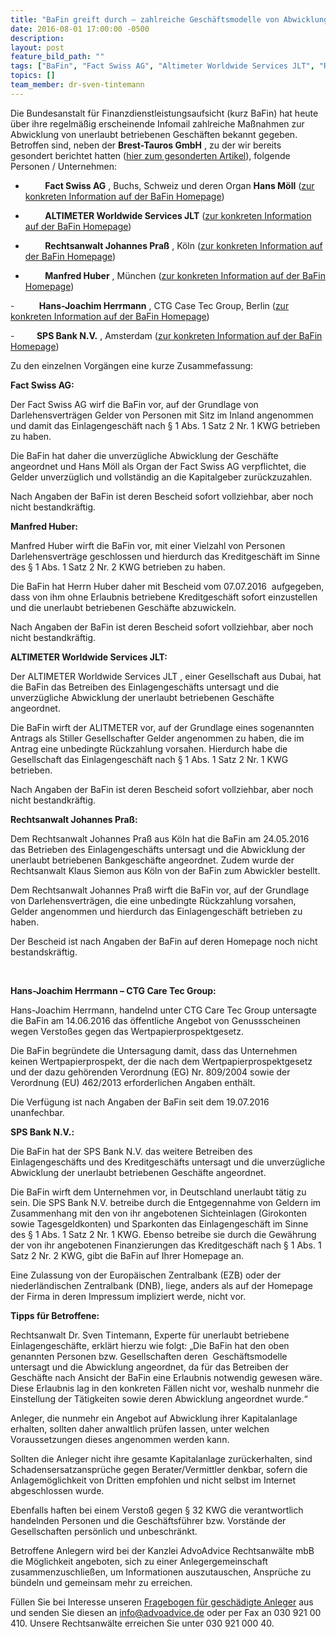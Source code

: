 ```yaml
---
title: "BaFin greift durch – zahlreiche Geschäftsmodelle von Abwicklungsverfügungen betroffen"
date: 2016-08-01 17:00:00 -0500
description:
layout: post
feature_bild_path: ""
tags: ["BaFin", "Fact Swiss AG", "Altimeter Worldwide Services JLT", "Rechtsanwalt Johannes Praß", "Manfred Huber", "Einlagengeschäft", "Kreditgeschäft", "Abwicklung", "KWG", "Kreditwesengesetz", "Untersagung", "Abwickler", "Darlehen", "SPS Bank N.V.", "Care Tec Group", "Hans-Joachim Herrmann"]
topics: []
team_member: dr-sven-tintemann
---
```


Die Bundesanstalt für Finanzdienstleistungsaufsicht (kurz BaFin) hat heute über ihre regelmäßig erscheinende Infomail zahlreiche Maßnahmen zur Abwicklung von unerlaubt betriebenen Geschäften bekannt gegeben. Betroffen sind, neben der **Brest-Tauros GmbH** , zu der wir bereits gesondert berichtet hatten ([hier zum gesonderten Artikel](http://advoadvice.de/blog/brest-tauros-gmbh-bafin-untersagt-das-einlagengeschaft-bzgl-ronda-ii "Blog-Eintrag zur Brest-Tauros GmbH")), folgende Personen / Unternehmen:

- &nbsp; &nbsp; &nbsp; &nbsp; **Fact Swiss AG** , Buchs, Schweiz und deren Organ **Hans Möll** ([zur konkreten Information auf der BaFin Homepage](http://www.bafin.de/SharedDocs/Veroeffentlichungen/DE/Verbrauchermitteilung/unerlaubte/2016/vm_160727_moll_fact_swiss.html?nn=7844560 "Link: http://www.bafin.de/SharedDocs/Veroeffentlichungen/DE/Verbrauchermitteilung/unerlaubte/2016/vm\_160727\_moll\_fact\_swiss.html?nn=7844560"))

- &nbsp; &nbsp; &nbsp; &nbsp; **ALTIMETER Worldwide Services JLT** ([zur konkreten Information auf der BaFin Homepage](http://www.bafin.de/SharedDocs/Veroeffentlichungen/DE/Verbrauchermitteilung/unerlaubte/2016/vm_160719_altimeter-worldwide.html?nn=7844560 "Link: http://www.bafin.de/SharedDocs/Veroeffentlichungen/DE/Verbrauchermitteilung/unerlaubte/2016/vm\_160719\_altimeter-worldwide.html?nn=7844560")) &nbsp;

- &nbsp; &nbsp; &nbsp; &nbsp; **Rechtsanwalt Johannes Praß** , Köln ([zur konkreten Information auf der BaFin Homepage](http://www.bafin.de/SharedDocs/Veroeffentlichungen/DE/Verbrauchermitteilung/unerlaubte/2016/vm_160712_johannes_prass.html?nn=7844560 "Link: http://www.bafin.de/SharedDocs/Veroeffentlichungen/DE/Verbrauchermitteilung/unerlaubte/2016/vm\_160712\_johannes\_prass.html?nn=7844560"))

- &nbsp; &nbsp; &nbsp; &nbsp; **Manfred Huber** , München ([zur konkreten Information auf der BaFin Homepage](http://www.bafin.de/SharedDocs/Veroeffentlichungen/DE/Verbrauchermitteilung/unerlaubte/2016/vm_160722-manfred_huber.html?nn=7844560 "Link: http://www.bafin.de/SharedDocs/Veroeffentlichungen/DE/Verbrauchermitteilung/unerlaubte/2016/vm\_160722-manfred\_huber.html?nn=7844560"))

-&nbsp;&nbsp;&nbsp;&nbsp;&nbsp;&nbsp;&nbsp;&nbsp;&nbsp; **Hans-Joachim Herrmann** , CTG Case Tec Group, Berlin ([zur konkreten Information auf der BaFin Homepage](http://www.bafin.de/SharedDocs/Veroeffentlichungen/DE/Verbrauchermitteilung/weitere/2016/vm_160719_untersagung_CTGCaseTecGroup_genussscheine.html?nn=7844560 "Zur BaFin Homepage"))

-&nbsp;&nbsp;&nbsp;&nbsp;&nbsp;&nbsp;&nbsp;&nbsp; **SPS Bank N.V.** , Amsterdam ([zur konkreten Information auf der BaFin Homepage](http://www.bafin.de/SharedDocs/Veroeffentlichungen/DE/Verbrauchermitteilung/unerlaubte/2016/vm_160729_sps_bank.html "weiter zur BaFin Homepage"))

Zu den einzelnen Vorgängen eine kurze Zusammefassung:

**Fact Swiss AG:**

Der Fact Swiss AG wirf die BaFin vor, auf der Grundlage von Darlehensverträgen Gelder von Personen mit Sitz im Inland angenommen und damit das Einlagengeschäft nach § 1 Abs. 1 Satz 2 Nr. 1 KWG betrieben zu haben.

Die BaFin hat daher die unverzügliche Abwicklung der Geschäfte angeordnet und Hans Möll als Organ der Fact Swiss AG verpflichtet, die Gelder unverzüglich und vollständig an die Kapitalgeber zurückzuzahlen.

Nach Angaben der BaFin ist deren Bescheid sofort vollziehbar, aber noch nicht bestandkräftig.

**Manfred Huber:**

Manfred Huber wirft die BaFin vor, mit einer Vielzahl von Personen Darlehensverträge geschlossen und hierdurch das Kreditgeschäft im Sinne des § 1 Abs. 1 Satz 2 Nr. 2 KWG betrieben zu haben.

Die BaFin hat Herrn Huber daher mit Bescheid vom 07.07.2016 &nbsp;aufgegeben, dass von ihm ohne Erlaubnis betriebene Kreditgeschäft sofort einzustellen und die unerlaubt betriebenen Geschäfte abzuwickeln.

Nach Angaben der BaFin ist deren Bescheid sofort vollziehbar, aber noch nicht bestandkräftig.

**ALTIMETER Worldwide Services JLT:**

Der ALTIMETER Worldwide Services JLT , einer Gesellschaft aus Dubai, hat die BaFin das Betreiben des Einlagengeschäfts untersagt und die unverzügliche Abwicklung der unerlaubt betriebenen Geschäfte angeordnet.

Die BaFin wirft der ALITMETER vor, auf der Grundlage eines sogenannten Antrags als Stiller Gesellschafter Gelder angenommen zu haben, die im Antrag eine unbedingte Rückzahlung vorsahen. Hierdurch habe die Gesellschaft das Einlagengeschäft nach § 1 Abs. 1 Satz 2 Nr. 1 KWG betrieben.

Nach Angaben der BaFin ist deren Bescheid sofort vollziehbar, aber noch nicht bestandkräftig.

**Rechtsanwalt Johannes Praß:**

Dem Rechtsanwalt Johannes Praß aus Köln hat die BaFin am 24.05.2016 das Betrieben des Einlagengeschäfts untersagt und die Abwicklung der unerlaubt betriebenen Bankgeschäfte angeordnet. Zudem wurde der Rechtsanwalt Klaus Siemon aus Köln von der BaFin zum Abwickler bestellt.

Dem Rechtsanwalt Johannes Praß wirft die BaFin vor, auf der Grundlage von Darlehensverträgen, die eine unbedingte Rückzahlung vorsahen, Gelder angenommen und hierdurch das Einlagengeschäft betrieben zu haben.

Der Bescheid ist nach Angaben der BaFin auf deren Homepage noch nicht bestandskräftig.

&nbsp;

**Hans-Joachim Herrmann – CTG Care Tec Group:**



Hans-Joachim Herrmann, handelnd unter CTG Care Tec Group untersagte die BaFin am 14.06.2016 das öffentliche Angebot von Genussscheinen wegen Verstoßes gegen das Wertpapierprospektgesetz.



Die BaFin begründete die Untersagung damit, dass das Unternehmen keinen Wertpapierprospekt, der die nach dem Wertpapierprospektgesetz und der dazu gehörenden Verordnung (EG) Nr. 809/2004 sowie der Verordnung (EU) 462/2013 erforderlichen Angaben enthält.



Die Verfügung ist nach Angaben der BaFin seit dem 19.07.2016 unanfechbar.



**SPS Bank N.V.:**



Die BaFin hat der SPS Bank N.V. das weitere Betreiben des Einlagengeschäfts und des Kreditgeschäfts untersagt und die unverzügliche Abwicklung der unerlaubt betriebenen Geschäfte angeordnet.



Die BaFin wirft dem Unternehmen vor, in Deutschland unerlaubt tätig zu sein. Die SPS Bank N.V. betreibe durch die Entgegennahme von Geldern im Zusammenhang mit den von ihr angebotenen Sichteinlagen (Girokonten sowie Tagesgeldkonten) und Sparkonten das Einlagengeschäft im Sinne des § 1 Abs. 1 Satz 2 Nr. 1 KWG. Ebenso betreibe sie durch die Gewährung der von ihr angebotenen Finanzierungen das Kreditgeschäft nach § 1 Abs. 1 Satz 2 Nr. 2 KWG, gibt die BaFin auf Ihrer Homepage an.



Eine Zulassung von der Europäischen Zentralbank (EZB) oder der niederländischen Zentralbank (DNB), liege, anders als auf der Homepage der Firma in deren Impressum impliziert werde, nicht vor.

**Tipps für Betroffene:**

Rechtsanwalt Dr. Sven Tintemann, Experte für unerlaubt betriebene Einlagengeschäfte, erklärt hierzu wie folgt: „Die BaFin hat den oben genannten Personen bzw. Gesellschaften deren &nbsp;Geschäftsmodelle untersagt und die Abwicklung angeordnet, da für das Betreiben der Geschäfte nach Ansicht der BaFin eine Erlaubnis notwendig gewesen wäre. Diese Erlaubnis lag in den konkreten Fällen nicht vor, weshalb nunmehr die Einstellung der Tätigkeiten sowie deren Abwicklung angeordnet wurde.“

Anleger, die nunmehr ein Angebot auf Abwicklung ihrer Kapitalanlage erhalten, sollten daher anwaltlich prüfen lassen, unter welchen Voraussetzungen dieses angenommen werden kann.

Sollten die Anleger nicht ihre gesamte Kapitalanlage zurückerhalten, sind Schadensersatzansprüche gegen Berater/Vermittler denkbar, sofern die Anlagemöglichkeit von Dritten empfohlen und nicht selbst im Internet abgeschlossen wurde.

Ebenfalls haften bei einem Verstoß gegen § 32 KWG die verantwortlich handelnden Personen und die Geschäftsführer bzw. Vorstände der Gesellschaften persönlich und unbeschränkt.

Betroffene Anlegern wird bei der Kanzlei AdvoAdvice Rechtsanwälte mbB die Möglichkeit angeboten, sich zu einer Anlegergemeinschaft zusammenzuschließen, um Informationen auszutauschen, Ansprüche zu bündeln und gemeinsam mehr zu erreichen.

Füllen Sie bei Interesse unseren [Fragebogen für geschädigte Anleger](/uploads/dokumente/Fragebogen_f_r_gesch_digte_Anleger.pdf) aus und senden Sie diesen an [info@advoadvice.de](mailto:info@advoadvice.de) oder per Fax an 030 921 00 410. Unsere Rechtsanwälte erreichen Sie unter 030 921 000 40.
